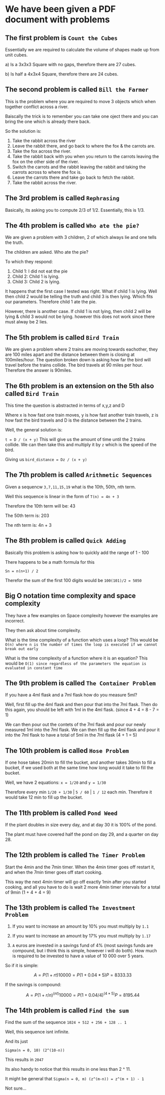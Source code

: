 # We have been given a PDF document with problems

## The first problem is `Count the Cubes`

Essentially we are required to calculate the volume of shapes made up from unit cubes.

a) Is a 3x3x3 Square with no gaps, therefore there are 27 cubes.

b) Is half a 4x3x4 Square, therefore there are 24 cubes.

## The second problem is called `Bill the Farmer`

This is the problem where you are required to move 3 objects which when together conflict across a river.

Baiscally the trick is to remember you can take one oject there and you can bring the one which is already there back.

So the solution is:

1. Take the rabbit across the river
2. Leave the rabbit there, and go back to where the fox & the carrots are.
3. Take the fox across the river.
4. Take the rabbit back with you when you return to the carrots leaving the fox on the other side of the river.
5. Switch the carrots and the rabbit leaving the rabbit and taking the carrots across to where the fox is.
6. Leave the carrots there and take go back to fetch the rabbit.
7. Take the rabbit across the river.

## The 3rd problem is called `Rephrasing`

Basically, its asking you to compute 2/3 of 1/2.
Essentially, this is 1/3.

## The 4th problem is called `Who ate the pie?`

We are given a problem with 3 children, 2 of which always lie and one tells the truth.

The children are asked.
Who ate the pie?

To which they respond:

1. Child 1: I did not eat the pie
2. Child 2: Child 1 is lying.
3. Child 3: Child 2 is lying.

It happens that the first case I tested was right.
What if child 1 is lying. Well then child 2 would be telling the truth and child 3 is then lying. Which fits our parameters.
Therefore child 1 ate the pie.

However, there is another case.
If child 1 is not lying, then child 2 will be lying & child 3 would not be lying. however this does not work since there must alway be 2 lies.

## The 5th problem is called `Bird Train`

We are given a problem where 2 trains are moving towards eachother, they are 100 miles apart and the distance between them is closing at 100miles/hour.
The question broken down is asking how far the bird will travel before the trains collide. The bird travels at 90 miles per hour.
Therefore the answer is 90miles.

## The 6th problem is an extension on the 5th also called `Bird Train`

This time the question is abstracted in terms of x,y,z and D

Where x is how fast one train moves, y is how fast another train travels, z is how fast the bird travels and D is the distance between the 2 trains.

Well, the general solution is:

`t = D / (x + y)`
This will give us the amount of time until the 2 trains collide.
We can then take this and multiply it by `z` which is the speed of the bird.

Giving us
`bird_distance = Dz / (x + y)`

## The 7th problem is called `Arithmetic Sequences`

Given a sequencw
`3,7,11,15,19` what is the 10th, 50th, nth term.

Well this sequence is linear in the form of
`T(n) = 4n + 3`

Therefore the 10th term will be: 43

The 50th term is: 203

The nth term is: 4n + 3

## The 8th problem is called `Quick Adding`

Basically this problem is asking how to quickly add the range of 1 - 100

There happens to be a math formula for this

`Sn = n(n+1) / 2`

Therefor the sum of the first 100 digits would be
`100(101)/2 = 5050`

## Big O notation time complexity and space complexity

They have a few examples on Space complexity however the examples are incorrect.

They then ask about time complexity.

What is the time complexity of a function which uses a loop?
This would be `O(n) where n is the number of times the loop is executed if we cannot break out early`

What is the time complexity of a function where it is an equation?
This would be `O(1) since regardless of the parameters the equation is evaluated in constant time`

## The 9th problem is called `The Container Problem`

If you have a 4ml flask and a 7ml flask how do you measure 5ml?

Well, first fill up the 4ml flask and then pour that into the 7ml flask. Then do this again, you should be left with 1ml in the 4ml flask. (since 4 + 4 = 8 - 7 = 1)

We can then pour out the contets of the 7ml flask and pour our newly measured 1ml into the 7ml flask. We can then fill up the 4ml flask and pour it into the 7ml flask to have a total of 5ml in the 7ml flask (4 + 1 = 5)

## The 10th problem is called `Hose Problem`

If one hose takes 20min to fill the bucket, and another takes 30min to fill a bucket, if we used both at the same time how long would it take to fill the bucket.

Well, we have 2 equations:
`x = 1/20` and `y = 1/30`

Therefore every min `1/20 + 1/30` | `5 / 60` | `1 / 12` each min.
Therefore it would take 12 min to fill up the bucket.

## The 11th problem is called `Pond Weed`

If the plant doubles in size every day, and at day 30 it is 100% of the pond.

The plant must have covered half the pond on day 29, and a quarter on day 28.

## The 12th problem is called `The Timer Problem`

Start the 4min and the 7min timer.
When the 4min timer goes off restart it, and when the 7min timer goes off start cooking.

This way the next 4min timer will go off exactly 1min after you started cooking, and all you have to do is wait 2 more 4min timer intervals for a total of 9min (1 + 4 + 4 = 9)

## The 13th problem is called `The Investment Problem`

1) If you want to increase an amount by 10% you must multiply by `1.1`

2) If you want to increase an amount by 17% you must multiply by `1.17`

3) `A` euros are invested in a savings fund of 4% (most savings funds are compound, but i think this is simple, however i will do both). How much is required to be invested to have a value of 10 000 over 5 years.

So if it is simple:

```math
A = P(1 + rt)
10 000 = P(1 + 0.04 * 5)
P = 8333.33
```

If the savings is compound:

```math
A = P(1 + r/n)^(nt)
10 000 = P(1 + 0.04/4)^(4*5)
P = 8195.44
```

## The 14th problem is called `Find the sum`

Find the sum of the sequence `1024 + 512 + 256 + 128 .. 1`

Well, this sequence isnt infinite.

And its just

`Sigma(n = 0, 10) (2^(10-n))`

This results in `2047`

Its also handy to notice that this results in one less than 2 ^ 11.

It might be general that `Sigma(n = 0, m) (z^(m-n)) = z^(m + 1) - 1`

Not sure...
